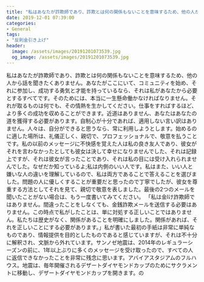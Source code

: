 ```yaml
---
title: "私はあなたが詐欺師であり、詐欺とは何の関係もないことを意味するため、他の人から話を聞きたくありません。"
date: 2019-12-01 07:39:00
categories:
- General
tags:
- "反則金引き上げ"
header:
  image: /assets/images/20191201073539.jpg
  og_image: /assets/images/20191201073539.jpg
---
```


私はあなたが詐欺師であり、詐欺とは何の関係もないことを意味するため、他の人から話を聞きたくありません。あなたがここにいて、コミュニティを始め、それに参加し、成功する勇気と才能を持っているなら、それは私があなたから必要とするすべてです。そのためには、本当に一生懸命働かなければなりません。それが取るものは何でも、その情熱を生かしてください。仕事をすればするほど、より多くの成功を収めることができます。近道はありません、あなたはあなたの道を獲得する必要があります。自制心が十分であれば、適用しない言い訳はありません。人々は、自分ができると思うなら、常に利用しようとします。始めるのに適した場所は、礼儀正しく、親切で、プロフェッショナルで、敬意を払うことです。私の以前のメッセージに不快感を覚えた人は私の良き友人であり、彼女がそれを言わなかったとしても彼女は決して幸せになりませんでした、それは記録上ですが、それは彼女が言ったことであり、それは私の目には受け入れられませんでした。なぜだか知っているよ;私は内側のいい人です。私はまた、いい人と嫌いな人の違いを理解しているので、私は両方であることで答えることを選びました。問題の人に優しくすることが重要だと思ったので丁寧でしたが、彼女を尊重する方法としてそれを見て、親切で敬意を表しました。最後の2つのメールを聞いたことがない場合は、もう一度書いてみてください。 「私は金Iけ詐欺師ではありません。間違ったことをしなくても、金銭詐欺メールを送信する必要はありません。この時点で私がしたことは、単に対処する正しいことではありません。私たちは歴史がなく、関係があることを明確にしました。関係があれば、それを正しいことにする必要があります。」私が書いた最初の手紙は非常に単純なものであり、情報提供を目的としたものであると感じていますが、それは不十分に解釈され、文脈から外れています。サンノゼ地震は、2014年のレギュラーシーズンの前に、1年以上ぶりに多くのメッセージを受け取ったので、すべての人に返信できなかったことを非常に残念に思います。アバイアスタジアムのフルハウス。地震は、毎年開催されるデザートダイヤモンドカップのためにサクラメントに移動し、デザートダイヤモンドカップを開きます。の

